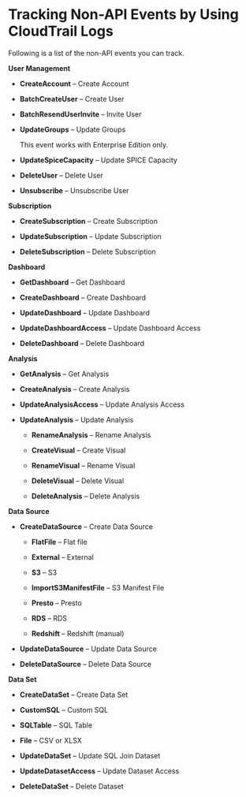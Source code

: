 # Tracking Non\-API Events by Using CloudTrail Logs<a name="logging-non-api"></a>

Following is a list of the non\-API events you can track\.

**User Management**

+  **CreateAccount** – Create Account

+ **BatchCreateUser** – Create User

+ **BatchResendUserInvite** – Invite User

+ **UpdateGroups** – Update Groups

  This event works with Enterprise Edition only\.

+ **UpdateSpiceCapacity** – Update SPICE Capacity

+ **DeleteUser** – Delete User

+ **Unsubscribe** – Unsubscribe User

**Subscription**

+ **CreateSubscription** – Create Subscription

+ **UpdateSubscription** – Update Subscription

+ **DeleteSubscription** – Delete Subscription

**Dashboard**

+ **GetDashboard** – Get Dashboard

+ **CreateDashboard** – Create Dashboard

+ **UpdateDashboard** – Update Dashboard

+ **UpdateDashboardAccess** – Update Dashboard Access

+ **DeleteDashboard** – Delete Dashboard

**Analysis**

+ **GetAnalysis** – Get Analysis

+ **CreateAnalysis** – Create Analysis

+ **UpdateAnalysisAccess** – Update Analysis Access

+ **UpdateAnalysis** – Update Analysis

  + **RenameAnalysis** – Rename Analysis

  + **CreateVisual** – Create Visual

  + **RenameVisual** – Rename Visual

  + **DeleteVisual** – Delete Visual

  + **DeleteAnalysis** – Delete Analysis

**Data Source**

+ **CreateDataSource** – Create Data Source

  + **FlatFile** – Flat file

  + **External** – External

  + **S3** – S3

  + **ImportS3ManifestFile** – S3 Manifest File

  + **Presto** – Presto

  + **RDS** – RDS

  + **Redshift** – Redshift \(manual\)

+ **UpdateDataSource** – Update Data Source

+ **DeleteDataSource** – Delete Data Source

**Data Set**

+  **CreateDataSet** – Create Data Set

  + **CustomSQL** – Custom SQL

  + **SQLTable** – SQL Table

  + **File** – CSV or XLSX

+ **UpdateDataSet** – Update SQL Join Dataset

+ **UpdateDatasetAccess** – Update Dataset Access

+ **DeleteDataSet** – Delete Dataset